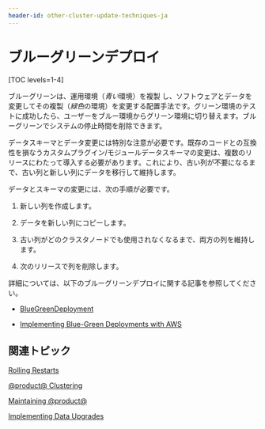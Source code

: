 ```yaml
---
header-id: other-cluster-update-techniques-ja
---
```


# ブルーグリーンデプロイ

[TOC levels=1-4]

ブルーグリーンは、運用環境（*青い*環境）を複製 し、ソフトウェアとデータを変更してその複製（*緑色*の環境）を変更する配置手法です。グリーン環境のテストに成功したら、ユーザーをブルー環境からグリーン環境に切り替えます。ブルーグリーンでシステムの停止時間を削除できます。

データスキーマとデータ変更には特別な注意が必要です。既存のコードとの互換性を損なうカスタムプラグイン/モジュールデータスキーマの変更は、複数のリリースにわたって導入する必要があります。これにより、古い列が不要になるまで、古い列と新しい列にデータを移行して維持します。

データとスキーマの変更には、次の手順が必要です。

1. 新しい列を作成します。

2. データを新しい列にコピーします。

3. 古い列がどのクラスタノードでも使用されなくなるまで、両方の列を維持します。

4. 次のリリースで列を削除します。

詳細については、以下のブルーグリーンデプロイに関する記事を参照してください。

- [BlueGreenDeployment](http://martinfowler.com/bliki/BlueGreenDeployment.html)

- [Implementing Blue-Green Deployments with AWS](https://www.thoughtworks.com/insights/blog/implementing-blue-green-deployments-aws)

## 関連トピック

[Rolling Restarts](/discover/deployment/-/knowledge_base/7-1/using-rolling-restarts)

[@product@ Clustering](/discover/deployment/-/knowledge_base/7-1/liferay-clustering)

[Maintaining @product@](/discover/deployment/-/knowledge_base/7-1/maintaining-liferay)

[Implementing Data Upgrades](/develop/tutorials/-/knowledge_base/7-1/data-upgrades)
